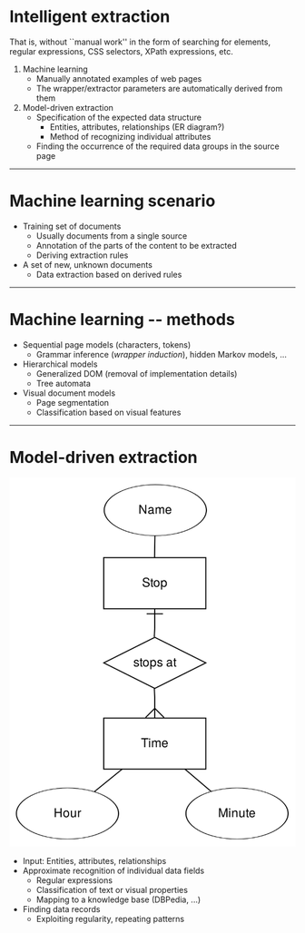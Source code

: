 # Intelligent extraction

That is, without ``manual work'' in the form of searching for elements, regular expressions, CSS selectors, XPath expressions, etc.

1. Machine learning
	- Manually annotated examples of web pages
	- The wrapper/extractor parameters are automatically derived from them
2. Model-driven extraction
	- Specification of the expected data structure
		- Entities, attributes, relationships (ER diagram?)
		- Method of recognizing individual attributes
	- Finding the occurrence of the required data groups in the source page

---

# Machine learning scenario

- Training set of documents
	- Usually documents from a single source
	- Annotation of the parts of the content to be extracted
	- Deriving extraction rules
- A set of new, unknown documents
	- Data extraction based on derived rules

---

# Machine learning -- methods

- Sequential page models (characters, tokens)
	- Grammar inference (*wrapper induction*), hidden Markov models, ...
- Hierarchical models
	- Generalized DOM (removal of implementation details)
	- Tree automata
- Visual document models
	- Page segmentation
	- Classification based on visual features

---

# Model-driven extraction

![ERD](assets/erd.png) <!-- .element: style="float:right;height:700px" -->

- Input: Entities, attributes, relationships
- Approximate recognition of individual data fields
	- Regular expressions
	- Classification of text or visual properties
	- Mapping to a knowledge base (DBPedia, ...)
- Finding data records
	- Exploiting regularity, repeating patterns

